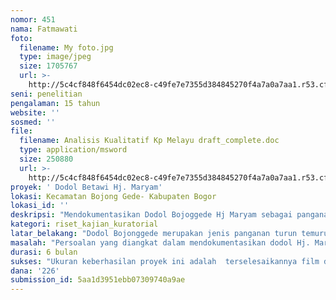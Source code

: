 ```yaml
---
nomor: 451
nama: Fatmawati
foto:
  filename: My foto.jpg
  type: image/jpeg
  size: 1705767
  url: >-
    http://5c4cf848f6454dc02ec8-c49fe7e7355d384845270f4a7a0a7aa1.r53.cf2.rackcdn.com/be732b5d-000c-445d-b262-9df46b1c71a4/My%20foto.jpg
seni: penelitian
pengalaman: 15 tahun
website: ''
sosmed: ''
file:
  filename: Analisis Kualitatif Kp Melayu draft_complete.doc
  type: application/msword
  size: 250880
  url: >-
    http://5c4cf848f6454dc02ec8-c49fe7e7355d384845270f4a7a0a7aa1.r53.cf2.rackcdn.com/b927de3a-fee4-4247-9a6f-aba4d6edffb3/Analisis%20Kualitatif%20Kp%20Melayu%20draft_complete.doc
proyek: ' Dodol Betawi Hj. Maryam'
lokasi: Kecamatan Bojong Gede- Kabupaten Bogor
lokasi_id: ''
deskripsi: "Mendokumentasikan Dodol Bojoggede Hj Maryam sebagai panganan orang betawi pinggiran tidak saja  memperkenalkan seluk beluk budaya betawi pinggiran (Jakarta), melainkan juga tentang artinya perjuangan seorang perempuan betawi yang ingin mempertahankan pangan tradisional dan sekaligus menjadi sumber utama ekonomi keluarga.   Proyek video dokumenter ini akan menggunakan pendekatan etnografi (antropologi visual) dimana proses pembuatan dodol yang memakan waktu cukup lama mengandung filosofis dan latar belakang mendalam tentang budaya betawi dimana peran perempuan memiliki andil dalam penjaga eksistensi budaya sekaligus meningkatkan perekonomian keluarga.\r\n\r\n"
kategori: riset_kajian_kuratorial
latar_belakang: "Dodol Bojonggede merupakan jenis panganan turun temurun di keluarga Hj. Maryam yang sampai saat ini masih bertahan. Proses pembuatannya menggunakan  bahan-bahan tradisi leluhur dengan cara tradisional menggunakan alat sederhana. Dikisahkan Hj. Maryam, awalnya dodol dibuat untuk kebutuhan keluarga menjelang hari raya (lebaran), namun banyaknya permintaan warga sekitar memunculkan ide  untuk memproduksi dodol utuk dijual. Di era 80-an produksi dodolnya tengah menanjak, hampir setiap hari dodol habis terjual. Kini, usaha yang dirintis Hj. Maryam masih berjalan, produksinya tidak sebanyak dulu, namun masih mampu menghidupi keluarga. Ada yang berbeda dengan dodol milik Hj. Maryam, \"lebih guruh, kenyal, dan legit\" demikian tutur Hj. Maryam menirukan pendapat orang banyak. \r\n\r\nPersaingan pangan yang semakin banyak, tidak dipugkiri membuat peminat dodol berkurang. Meski demikian, adaptasi dengan cita rasa masyarakat dilakukan Hj Marayam dengan memproduksi dodol aneka rasa: Durian, Ketan Hitam, Coklat dan masih banyak lagi. Harga yang dijual pun terjangkau sebanding dengan ongkos produksi.   \r\n"
masalah: "Persoalan yang diangkat dalam mendokumentasikan dodol Hj. Maryam adalah tentang bagaimana dodol betawi yang sampai saat ini tetap eksis karena tidak terlepas dari peran Hj. Maryam, perempuan betawi yang berkomitmen meneruskan resep tradisi keluarga. Dalam rangka menjaga eksistensi dodol Bojonggede, banyak dinamika yang dialami Hj. Maryam yang mencakup mulai dari proses produksi sampai distribusi. Di  tengah gempuran masyarakat modern, dodol Bojonggede Hj. Maryam masih bertahan dan disukai oleh masyarakat. Merupakan sebuah capaian yang patut diapresiasi.  \r\n\r\n"
durasi: 6 bulan
sukses: "Ukuran keberhasilan proyek ini adalah  terselesaikannya film dokumenter ini dengan tepat waktu sesuai sumber daya yang ada, dan dapat disebarluaskan kepada khalayak sebagai film dokumenter yang dapat memotret bagaimana perempuan betawi menjaga eksistensi pangan tradisional (betawi) di tengah moderinitas dan persaingan usaha.  \r\n\r\n"
dana: '226'
submission_id: 5aa1d3951ebb07309740a9ae
---
```

